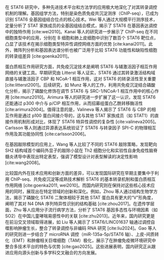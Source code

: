 在 STAT6 研究中，多种先进技术平台和方法学的应用极大地深化了对其转录调控机制的理解。基因组学方法，特别是染色质免疫共沉淀测序（ChIP-seq），已成为识别 STAT6 全基因组结合位点的核心技术。Wei 等人通过大规模平行测序技术，定量分析了 STAT 家族成员的全基因组结合模式，揭示了 STAT6 在基因表达调控中的独特作用 [cite:wei2010]。Kanai 等人的研究进一步展示了 ChIP-seq 在不同细胞类型中的应用，分别在 B 细胞和肺上皮细胞中识别了数百个 STAT6 靶位点，凸显了该技术在揭示细胞类型特异性调控网络方面的优势 [cite:kanai2011]。此外，微阵列分析和基因表达谱分析也被广泛用于比较 STAT6 功能性和缺陷性细胞的转录组差异 [cite:goenka2011]。

蛋白质相互作用研究方面，共免疫沉淀技术是阐明 STAT6 与辅激活因子相互作用网络的关键工具。早期研究由 Litterst 等人证实，STAT6 通过其转录激活结构域直接与辅激活因子 CBP 和 NCoA-1 相互作用，这对 STAT6 的转录活性至关重要 [cite:litterst2001]。后续研究，如 Munz 等人的工作，利用共免疫沉淀结合磷酸化分析，揭示了磷酸化修饰在调节 STAT6 与 SRC-1/NCoA-1 相互作用中的核心作用 [cite:munz2010]。Arimura 等人的研究进一步扩展了这一认识，发现 STAT6 还能通过 p300 中介与 p/CIP 相互作用，从而招募组蛋白乙酰转移酶活性 [cite:arimura2004]。值得注意的是，Valineva 等人揭示了 STAT6 与 CBP 的相互作用是通过 p100 蛋白间接介导的，这与其他 STAT 家族成员（如 STAT1）的直接作用机制形成对比，体现了 STAT6 特异性调控的复杂性 [cite:valineva2005]。Carlsson 等人则通过异源表达系统验证了 STAT6 与转录因子 SPI-C 的物理相互作用及其功能协同性 [cite:carlsson2006]。

在基因敲除模型的应用上，Wang 等人比较了不同的 STAT6 敲除策略，发现靶向 SH2 结构域首个编码外显子的敲除小鼠在 Th2 细胞分化和实验性自身免疫性脑脊髓炎诱导中表现出特定表型，强调了模型设计对表型解读的决定性影响 [cite:wang2008]。

比较国内外在技术应用和创新方面的差异，可以发现国际研究在早期主要集中于利用 ChIP-seq、共免疫沉淀等成熟技术解析 STAT6 的基本转录机制和蛋白质相互作用网络 [cite:goenka2011, wei2010]。而国内研究则在保持对这些核心技术应用的同时，展现出在特定领域的创新和深化。例如，Zhou 等人通过结构生物学方法，揭示了磷酸化 STAT6 二聚体相较于其他 STAT 蛋白具有更大的“V”形角度，阐明了其对 N4 DNA 序列特异性识别的结构基础 [cite:zhou2017]。在遗传学层面，Zhu 等人应用分子流行病学方法，分析了 STAT6 基因多态性与环境因素（如 SO2）在中国儿童哮喘易感性中的关联 [cite:zhu2013]。近年来，国内研究更是在前沿交叉领域取得进展，如 Liu 等人揭示了 STAT6/LINC01637 轴通过调控自噬影响肿瘤生长，整合了转录调控与非编码 RNA 研究 [cite:liu2024]。Gao 等人的研究则进一步结合了 microRNA 调控（miR-135a-5p/STAT6 轴）、上皮-间质转化（EMT）和肿瘤相关巨噬细胞（TAM）极化，展示了在肿瘤免疫微环境研究中整合多技术平台的特色与优势 [cite:gao2025]。这些进展表明，国内研究正从跟进应用向源头创新与多学科交叉融合的方向发展。